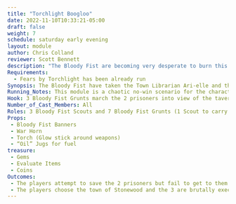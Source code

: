 ```yaml
---
title: "Torchlight Boogloo"
date: 2022-11-10T10:33:21-05:00
draft: false
weight: 7
schedule: saturday early evening
layout: module
author: Chris Colland
reviewer: Scott Bennett
description: "The Bloody Fist are becoming very desperate to burn this town ashes! If nothing works this time then they will invoke the Ritual of Fire, preparations have already begun but this is a chaotic ditch effort. Unlike last time, they already came into town with prisoners they intend to execute."
Requirements: 
  - Fears by Torchlight has been already run
Synopsis: The Bloody Fist have taken the Town Librarian Ari-elle and the Mayors best friend also town drunk Thorum captive. They intend to execute them publicly if the PCs don’t surrender immediately. But this is also a distraction for another attempt to burn the town again. So the players are faced with a hard choice let the town burn or try to save 2 of the townsfolk from permanent death.
Running_Notes: This module is a chaotic no-win scenario for the characters. They must make a choice between the lives of 2 of the NPC townsfolk or stopping the Bloody Fist Scouts from burning down the town. This is like the earlier module “Fears by Torchlight”, but a different tactic is used. A distraction at the tavern gives the 2 scouts more chances to burn 6 new buildings and break the townsfolks spirits. If the buildings are burnt the townsfolk’s morale will be completely broken. If the town is saved, they will be much happier with only 2 people dying as a result, then losing their homes, a selfish choice but it is thematic for Dwarves to be greedy and selfish for their own gain. Also, one is just a drunk, who cares about him
Hook: 3 Bloody Fist Grunts march the 2 prisoners into view of the tavern, force them to their knees and call the PCs out.
Number_of_Cast_Members: All
Roles: 3 Bloody Fist Scouts and 7 Bloody Fist Grunts (1 Scout to carry torches and 2 Grunts to guard them per team), Ari-elle Startear, Throum Fairoak
Props: 
 - Bloody Fist Banners
 - War Horn
 - Torch (Glow stick around weapons)
 - “Oil” Jugs for fuel
treasure: 
 - Gems
 - Evaluate Items
 - Coins
Outcomes:
 - The players attempt to save the 2 prisoners but fail to get to them before the death poison has got to their heart while talking. However, they can still save the town.
 - The players choose the town of Stonewood and the 3 are brutally executed without hope of resurrection. But they are free to engage the remaining Scouts trying to burn down the town to save everyone else
---
```




















